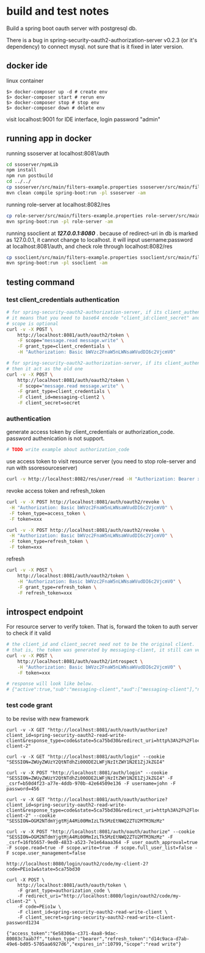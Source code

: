 # build and test notes
Build a spring boot oauth server with postgresql db.

There is a bug in spring-security-oauth2-authorization-server v0.2.3 (or it's dependency) to connect mysql. not sure that is it fixed in later version.

## docker ide 
linux container

    $> docker-composer up -d # create env
    $> docker-composer start # rerun env
    $> docker-composer stop # stop env
    $> docker-composer down # delete env

visit localhost:9001 for IDE interface, login password "admin"

## running app in docker
running ssoserver at localhost:8081/auth
```bash
cd ssoserver/npmLib
npm install
npm run postbuild
cd ../../
cp ssoserver/src/main/filters-example.properties ssoserver/src/main/filters-dev.properties
mvn clean compile spring-boot:run -pl ssoserver -am
```

running role-server at localhost:8082/res
```bash
cp role-server/src/main/filters-example.properties role-server/src/main/filters-dev.properties
mvn spring-boot:run -pl role-server -am
```

running ssoclient at ***127.0.0.1:8080*** . because of redirect-uri in db is marked as 127.0.0.1, it cannot change to localhost. it will input username:password at localhost:8081/auth, and check role through localhost:8082/res
```bash
cp ssoclient/src/main/filters-example.properties ssoclient/src/main/filters-dev.properties
mvn spring-boot:run -pl ssoclient -am
```

## testing command

### test client_credentials authentication
```bash
# for spring-security-oauth2-authorization-server, if its client_authentication_methods is "client_secret_basic"
# it means that you need to base64 encode "client_id:client_secret" and put in header "Authorization: Basic base64(client_id:client_secret)"
# scope is optional
curl -v -X POST \
	http://localhost:8081/auth/oauth2/token \
	-F scope="message.read message.write" \
	-F grant_type=client_credentials \
	-H "Authorization: Basic bWVzc2FnaW5nLWNsaWVudDI6c2VjcmV0"

# for spring-security-oauth2-authorization-server, if its client_authentication_methods is "client_secret_post"
# then it act as the old one
curl -v -X POST \
	http://localhost:8081/auth/oauth2/token \
	-F scope="message.read message.write" \
	-F grant_type=client_credentials \
	-F client_id=messaging-client2 \
	-F client_secret=secret
```

### authentication
generate access token by client_credentials or authorization_code. password authenication is not support.
```bash
# TODO write example about authorization_code
```

use access token to visit resource server (you need to stop role-server and run with ssoresourceserver)
```bash
curl -v http://localhost:8082/res/user/read -H "Authorization: Bearer xxxx"
```

revoke access token and refresh_token
```bash
curl -v -X POST http://localhost:8081/auth/oauth2/revoke \
 -H "Authorization: Basic bWVzc2FnaW5nLWNsaWVudDI6c2VjcmV0" \
 -F token_type=access_token \
 -F token=xxx

curl -v -X POST http://localhost:8081/auth/oauth2/revoke \
 -H "Authorization: Basic bWVzc2FnaW5nLWNsaWVudDI6c2VjcmV0" \
 -F token_type=refresh_token \
 -F token=xxx
```

refresh
```bash
curl -v -X POST \
	http://localhost:8081/auth/oauth2/token \
	-H "Authorization: Basic bWVzc2FnaW5nLWNsaWVudDI6c2VjcmV0" \
	-F grant_type=refresh_token \
	-F refresh_token=xxx
```



## introspect endpoint
For resource server to verify token. That is, forward the token to auth server to check if it valid

```bash
# the client_id and client_secret need not to be the original client.
# that is, the token was generated by messaging-client, it still can verified by messaging-client2
curl -v -X POST \
	http://localhost:8081/auth/oauth2/introspect \
	-H "Authorization: Basic bWVzc2FnaW5nLWNsaWVudDI6c2VjcmV0" \
	-F token=xxx

# response will look like below.
# {"active":true,"sub":"messaging-client","aud":["messaging-client"],"nbf":1651041699,"scope":"message.read message.write","iss":"http://localhost:9000","exp":1651041999,"iat":1651041699,"client_id":"messaging-client","token_type":"Bearer"}
```

### test code grant
to be revise with new framework
```
curl -v -X GET "http://localhost:8081/auth/oauth/authorize?client_id=spring-security-oauth2-read-write-client&response_type=code&state=5ca75bd30&redirect_uri=http%3A%2F%2Flocalhost%3A8080%2Flogin%2Foauth2%2Fcode%2Fmy-client-2"

curl -v -X GET "http://localhost:8081/auth/login" --cookie "SESSION=ZWUyZWUzY2QtNTdhZi00ODE2LWFjNzItZWY1N2E1ZjJkZGI4"

curl -v -X POST "http://localhost:8081/auth/login" --cookie "SESSION=ZWUyZWUzY2QtNTdhZi00ODE2LWFjNzItZWY1N2E1ZjJkZGI4" -F _csrf=b50d4f23-a77e-4ddb-970b-42e64509e136 -F username=john -F password=456

curl -v -X GET "http://localhost:8081/auth/oauth/authorize?client_id=spring-security-oauth2-read-write-client&response_type=code&state=5ca75bd30&redirect_uri=http%3A%2F%2Flocalhost%3A8080%2Flogin%2Foauth2%2Fcode%2Fmy-client-2" --cookie "SESSION=OGM2NTdmYjgtMjA4Mi00MmIzLTk5MzEtNWQ2ZTU2MTM3NzMz"

curl -v -X POST "http://localhost:8081/auth/oauth/authorize" --cookie "SESSION=OGM2NTdmYjgtMjA4Mi00MmIzLTk5MzEtNWQ2ZTU2MTM3NzMz" -F _csrf=16fb5657-9ed0-4833-a523-7e1e64aaa364 -F user_oauth_approval=true -F scope.read=true -F scope.write=true -F scope.full_user_list=false -F scope.user_management=false

http://localhost:8080/login/oauth2/code/my-client-2?code=PEio1w&state=5ca75bd30

curl -X POST \
	http://localhost:8081/auth/oauth/token \
	-F grant_type=authorization_code \
	-F redirect_uri="http://localhost:8080/login/oauth2/code/my-client-2" \
	-F code=PEio1w \
	-F client_id=spring-security-oauth2-read-write-client \
	-F client_secret=spring-security-oauth2-read-write-client-password1234

{"access_token":"6e58306a-c371-4aa8-9dac-80083c7aab7f","token_type":"bearer","refresh_token":"d14c9aca-d7ab-49e6-bd05-5705aa6927d6","expires_in":10799,"scope":"read write"}
```

